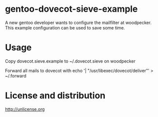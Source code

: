 # gentoo-dovecot-sieve-example

A new gentoo developer wants to configure the mailfilter at woodpecker. 
This example configuration can be used to save some time.

Usage
=====

Copy dovecot.sieve.example to ~/.dovecot.sieve on woodpecker

Forward all mails to dovecot with
echo '| "/usr/libexec/dovecot/deliver"' > ~/.forward


License and distribution
========================
http://unlicense.org
